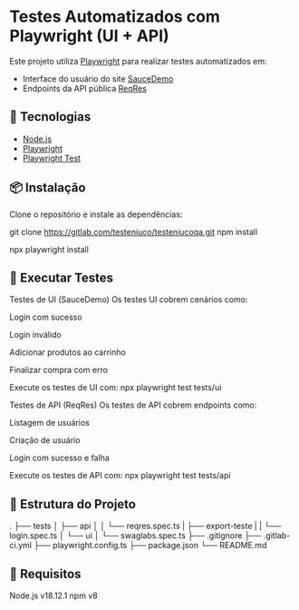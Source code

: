 # Testes Automatizados com Playwright (UI + API)



Este projeto utiliza [Playwright](https://playwright.dev/) para realizar testes automatizados em:

- Interface do usuário do site [SauceDemo](https://www.saucedemo.com/)
- Endpoints da API pública [ReqRes](https://reqres.in/)

## 🚀 Tecnologias
- [Node.js](https://nodejs.org/)
- [Playwright](https://playwright.dev/)
- [Playwright Test](https://playwright.dev/docs/test-intro)


## 📦 Instalação

Clone o repositório e instale as dependências:

git clone https://gitlab.com/testeniuco/testeniucoqa.git
npm install

npx playwright install


## 🧪 Executar Testes

Testes de UI (SauceDemo)
Os testes UI cobrem cenários como:

Login com sucesso

Login inválido

Adicionar produtos ao carrinho

Finalizar compra com erro

Execute os testes de UI com: npx playwright test tests/ui

Testes de API (ReqRes)
Os testes de API cobrem endpoints como:

Listagem de usuários

Criação de usuário

Login com sucesso e falha

Execute os testes de API com: npx playwright test tests/api

## 📁 Estrutura do Projeto

.
├── tests
│   ├── api
│   │   └── reqres.spec.ts
|   ├── export-teste
|   |   └── login.spec.ts
│   └── ui
│       └── swaglabs.spec.ts
├── .gitignore
├── .gitlab-ci.yml
├── playwright.config.ts
├── package.json
└── README.md

## 📝 Requisitos

Node.js v18.12.1
npm v8 
